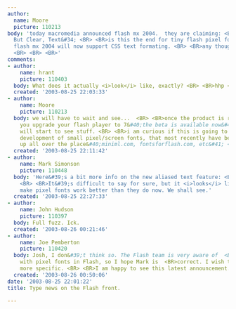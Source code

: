 ```yaml
---
author:
  name: Moore
  picture: 110213
body: 'today macromedia announced flash mx 2004.  they are claiming: <BR> <BR>&#34;Small,
  But Clear, Text&#34; <BR> <BR>is this the end for tiny flash pixel fonts? <BR> <BR>also
  flash mx 2004 will now support CSS text formating. <BR> <BR>any thoughts? <BR> <BR>-jm
  <BR> <BR> <BR>'
comments:
- author:
    name: hrant
    picture: 110403
  body: What does it actually <i>look</i> like, exactly? <BR> <BR>hhp <BR>
  created: '2003-08-25 22:03:33'
- author:
    name: Moore
    picture: 110213
  body: we will have to wait and see...  <BR> <BR>once the product is released and
    you upgrade your flash player to 7&#40;the beta is available now&#41; then we
    will start to see stuff. <BR> <BR>i am curious if this is going to hault any further
    development of small pixel/screen fonts, that most recently have been turning
    up all over the place&#40;miniml.com, fontsforflash.com, etc&#41; <BR> <BR>-jm
  created: '2003-08-25 22:11:42'
- author:
    name: Mark Simonson
    picture: 110448
  body: 'Here&#39;s a bit more info on the new aliased text feature: <BR> <BR><a href="http://www.macromedia.com/software/flash/productinfo/features/static_tour/text/index.html#05">http://www.macromedia.com/software/flash/productinfo/features/static_tour/text/index.html#05</a>
    <BR> <BR>It&#39;s difficult to say for sure, but it <i>looks</i> like it may actually
    make pixel fonts work better than they do now. We shall see.'
  created: '2003-08-25 22:27:33'
- author:
    name: John Hudson
    picture: 110397
  body: Full fuzz. Ick.
  created: '2003-08-26 00:21:46'
- author:
    name: Joe Pemberton
    picture: 110420
  body: Josh, I don&#39;t think so. The Flash team is very aware of  <BR>current gripes
    with pixel fonts in Flash, so I hope Mark is  <BR>correct. I wish they&#39;d be
    more specific. <BR> <BR>I am happy to see this latest announcement.
  created: '2003-08-26 00:50:06'
date: '2003-08-25 22:01:22'
title: Type news on the Flash front.

---
```

